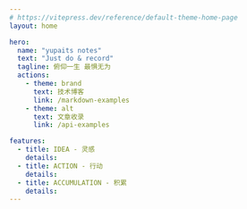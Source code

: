 ```yaml
---
# https://vitepress.dev/reference/default-theme-home-page
layout: home

hero:
  name: "yupaits notes"
  text: "Just do & record"
  tagline: 俯仰一生 最惧无为
  actions:
    - theme: brand
      text: 技术博客
      link: /markdown-examples
    - theme: alt
      text: 文章收录
      link: /api-examples

features:
  - title: IDEA - 灵感
    details: 
  - title: ACTION - 行动
    details: 
  - title: ACCUMULATION - 积累
    details: 
---
```



